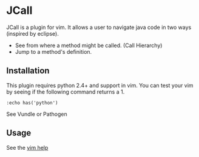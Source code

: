# JCall

JCall is a plugin for vim.  It allows a user to navigate java code in two ways (inspired by eclipse).

* See from where a method might be called. (Call Hierarchy)
* Jump to a method's definition. 

## Installation

This plugin requires python 2.4+ and support in vim.  You can test your vim by seeing if the following command returns a 1.

    :echo has('python')

See Vundle or Pathogen

## Usage

See the [vim help](doc/jcall.txt)
